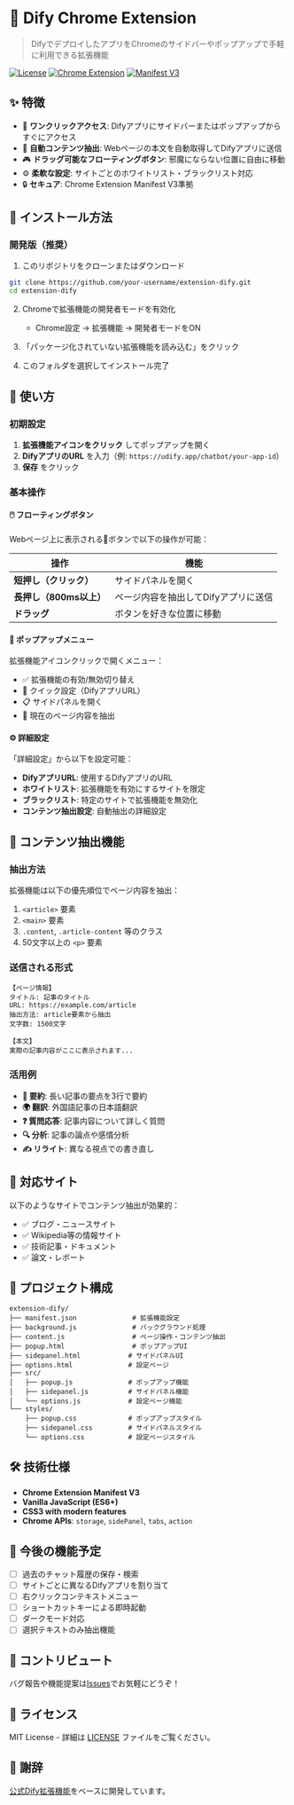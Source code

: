 # 🤖 Dify Chrome Extension

> DifyでデプロイしたアプリをChromeのサイドバーやポップアップで手軽に利用できる拡張機能

[![License](https://img.shields.io/badge/license-MIT-blue.svg)](LICENSE)
[![Chrome Extension](https://img.shields.io/badge/Chrome-Extension-green.svg)](https://developer.chrome.com/docs/extensions/)
[![Manifest V3](https://img.shields.io/badge/Manifest-V3-orange.svg)](https://developer.chrome.com/docs/extensions/mv3/)

## ✨ 特徴

- 🎯 **ワンクリックアクセス**: Difyアプリにサイドバーまたはポップアップからすぐにアクセス
- 📄 **自動コンテンツ抽出**: Webページの本文を自動取得してDifyアプリに送信
- 🎮 **ドラッグ可能なフローティングボタン**: 邪魔にならない位置に自由に移動
- ⚙️ **柔軟な設定**: サイトごとのホワイトリスト・ブラックリスト対応
- 🔒 **セキュア**: Chrome Extension Manifest V3準拠

## 🚀 インストール方法

### 開発版（推奨）

1. このリポジトリをクローンまたはダウンロード
```bash
git clone https://github.com/your-username/extension-dify.git
cd extension-dify
```

2. Chromeで拡張機能の開発者モードを有効化
   - Chrome設定 → 拡張機能 → 開発者モードをON

3. 「パッケージ化されていない拡張機能を読み込む」をクリック

4. このフォルダを選択してインストール完了

## 📖 使い方

### 初期設定

1. **拡張機能アイコンをクリック** してポップアップを開く
2. **DifyアプリのURL** を入力（例: `https://udify.app/chatbot/your-app-id`）
3. **保存** をクリック

### 基本操作

#### 🖱️ フローティングボタン

Webページ上に表示される💬ボタンで以下の操作が可能：

| 操作 | 機能 |
|------|------|
| **短押し（クリック）** | サイドパネルを開く |
| **長押し（800ms以上）** | ページ内容を抽出してDifyアプリに送信 |
| **ドラッグ** | ボタンを好きな位置に移動 |

#### 📱 ポップアップメニュー

拡張機能アイコンクリックで開くメニュー：

- ✅ 拡張機能の有効/無効切り替え
- 🔧 クイック設定（DifyアプリURL）
- 📋 サイドパネルを開く
- 📄 現在のページ内容を抽出

#### ⚙️ 詳細設定

「詳細設定」から以下を設定可能：

- **DifyアプリURL**: 使用するDifyアプリのURL
- **ホワイトリスト**: 拡張機能を有効にするサイトを限定
- **ブラックリスト**: 特定のサイトで拡張機能を無効化
- **コンテンツ抽出設定**: 自動抽出の詳細設定

## 🔧 コンテンツ抽出機能

### 抽出方法

拡張機能は以下の優先順位でページ内容を抽出：

1. `<article>` 要素
2. `<main>` 要素  
3. `.content`, `.article-content` 等のクラス
4. 50文字以上の `<p>` 要素

### 送信される形式

```
【ページ情報】
タイトル: 記事のタイトル
URL: https://example.com/article
抽出方法: article要素から抽出
文字数: 1500文字

【本文】
実際の記事内容がここに表示されます...
```

### 活用例

- **📝 要約**: 長い記事の要点を3行で要約
- **🌍 翻訳**: 外国語記事の日本語翻訳
- **❓ 質問応答**: 記事内容について詳しく質問
- **🔍 分析**: 記事の論点や感情分析
- **✍️ リライト**: 異なる視点での書き直し

## 🎯 対応サイト

以下のようなサイトでコンテンツ抽出が効果的：

- ✅ ブログ・ニュースサイト
- ✅ Wikipedia等の情報サイト
- ✅ 技術記事・ドキュメント
- ✅ 論文・レポート

## 📁 プロジェクト構成

```
extension-dify/
├── manifest.json              # 拡張機能設定
├── background.js              # バックグラウンド処理
├── content.js                 # ページ操作・コンテンツ抽出
├── popup.html                 # ポップアップUI
├── sidepanel.html            # サイドパネルUI
├── options.html              # 設定ページ
├── src/
│   ├── popup.js              # ポップアップ機能
│   ├── sidepanel.js          # サイドパネル機能
│   └── options.js            # 設定ページ機能
└── styles/
    ├── popup.css             # ポップアップスタイル
    ├── sidepanel.css         # サイドパネルスタイル
    └── options.css           # 設定ページスタイル
```

## 🛠️ 技術仕様

- **Chrome Extension Manifest V3**
- **Vanilla JavaScript (ES6+)**
- **CSS3 with modern features**
- **Chrome APIs**: `storage`, `sidePanel`, `tabs`, `action`

## 🔮 今後の機能予定

- [ ] 過去のチャット履歴の保存・検索
- [ ] サイトごとに異なるDifyアプリを割り当て
- [ ] 右クリックコンテキストメニュー
- [ ] ショートカットキーによる即時起動
- [ ] ダークモード対応
- [ ] 選択テキストのみ抽出機能

## 🤝 コントリビュート

バグ報告や機能提案は[Issues](https://github.com/your-username/extension-dify/issues)でお気軽にどうぞ！

## 📄 ライセンス

MIT License - 詳細は [LICENSE](LICENSE) ファイルをご覧ください。

## 🙏 謝辞

[公式Dify拡張機能](https://chromewebstore.google.com/detail/dify-chatbot/ceehdapohffmjmkdcifjofadiaoeggaf?hl=ja)をベースに開発しています。